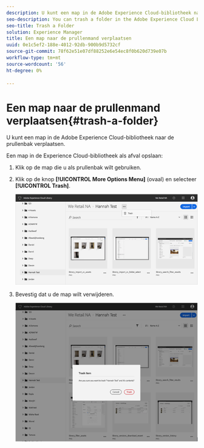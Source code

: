```yaml
---
description: U kunt een map in de Adobe Experience Cloud-bibliotheek naar de prullenbak verplaatsen.
seo-description: You can trash a folder in the Adobe Experience Cloud Library.
seo-title: Trash a Folder
solution: Experience Manager
title: Een map naar de prullenmand verplaatsen
uuid: 0e1c5ef2-188e-4012-92db-900b9d5732cf
source-git-commit: 78f62e51e07df88252e6e54ec8f0b620d739e07b
workflow-type: tm+mt
source-wordcount: '56'
ht-degree: 0%

---
```



# Een map naar de prullenmand verplaatsen{#trash-a-folder}

U kunt een map in de Adobe Experience Cloud-bibliotheek naar de prullenbak verplaatsen.

Een map in de Experience Cloud-bibliotheek als afval opslaan:

1. Klik op de map die u als prullenbak wilt gebruiken.
1. Klik op de knop **[!UICONTROL More Options Menu]** (ovaal) en selecteer **[!UICONTROL Trash]**.

   ![](assets/library_folder_trash.png)

1. Bevestig dat u de map wilt verwijderen.

   ![](assets/library_folder_trash_confirm.png)

